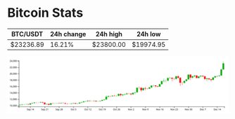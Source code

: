 # Bitcoin Stats

BTC/USDT|24h change|24h high|24h low|
|---|---|---|---|
|$23236.89|16.21%|$23800.00|$19974.95|

<img src="./chart.svg">
